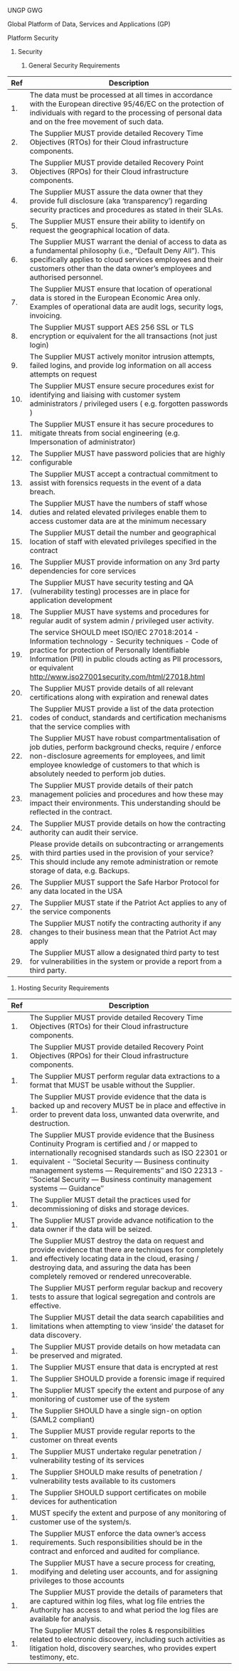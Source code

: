 UNGP GWG

Global Platform of Data, Services and Applications (GP)

Platform Security

1.  <span id="_Toc405473559" class="anchor"></span>Security

    1.  General Security Requirements

| Ref  | Description                                                                                                                                                                                                                                                 |
|------|-------------------------------------------------------------------------------------------------------------------------------------------------------------------------------------------------------------------------------------------------------------|
| 1.   | The data must be processed at all times in accordance with the European directive 95/46/EC on the protection of individuals with regard to the processing of personal data and on the free movement of such data.                                           |
| 2.   | The Supplier MUST provide detailed Recovery Time Objectives (RTOs) for their Cloud infrastructure components.                                                                                                                                               |
| 3.   | The Supplier MUST provide detailed Recovery Point Objectives (RPOs) for their Cloud infrastructure components.                                                                                                                                              |
| 4.   | The Supplier MUST assure the data owner that they provide full disclosure (aka ‘transparency’) regarding security practices and procedures as stated in their SLAs.                                                                                         |
| 5.   | The Supplier MUST ensure their ability to identify on request the geographical location of data.                                                                                                                                                            |
| 6.   | The Supplier MUST warrant the denial of access to data as a fundamental philosophy (i.e., “Default Deny All”). This specifically applies to cloud services employees and their customers other than the data owner’s employees and authorised personnel.    |
| 7.   | The Supplier MUST ensure that location of operational data is stored in the European Economic Area only. Examples of operational data are audit logs, security logs, invoicing.                                                                             |
| 8.   | The Supplier MUST support AES 256 SSL or TLS encryption or equivalent for the all transactions (not just login)                                                                                                                                             |
| 9.   | The Supplier MUST actively monitor intrusion attempts, failed logins, and provide log information on all access attempts on request                                                                                                                         |
| 10.   | The Supplier MUST ensure secure procedures exist for identifying and liaising with customer system administrators / privileged users ( e.g. forgotten passwords )                                                                                           |
| 11.   | The Supplier MUST ensure it has secure procedures to mitigate threats from social engineering (e.g. Impersonation of administrator)                                                                                                                         |
| 12.   | The Supplier MUST have password policies that are highly configurable                                                                                                                                                                                       |
| 13.   | The Supplier MUST accept a contractual commitment to assist with forensics requests in the event of a data breach.                                                                                                                                          |
| 14.   | The Supplier MUST have the numbers of staff whose duties and related elevated privileges enable them to access customer data are at the minimum necessary                                                                                                   |
| 15.   | The Supplier MUST detail the number and geographical location of staff with elevated privileges specified in the contract                                                                                                                                   |
| 16.   | The Supplier MUST provide information on any 3rd party dependencies for core services                                                                                                                                                                       |
| 17.   | The Supplier MUST have security testing and QA (vulnerability testing) processes are in place for application development                                                                                                                                   |
| 18.   | The Supplier MUST have systems and procedures for regular audit of system admin / privileged user activity.                                                                                                                                                 |
| 19.   | The service SHOULD meet ISO/IEC 27018:2014 - Information technology - Security techniques - Code of practice for protection of Personally Identifiable Information (PII) in public clouds acting as PII processors, or equivalent http://www.iso27001security.com/html/27018.html                                                                                                                                                                                                              |
| 20.   | The Supplier MUST provide details of all relevant certifications along with expiration and renewal dates                                                                                                                                                    |
| 21.   | The Supplier MUST provide a list of the data protection codes of conduct, standards and certification mechanisms that the service complies with                                                                                                             |
| 22.   | The Supplier MUST have robust compartmentalisation of job duties, perform background checks, require / enforce non-disclosure agreements for employees, and limit employee knowledge of customers to that which is absolutely needed to perform job duties. |
| 23.   | The Supplier MUST provide details of their patch management policies and procedures and how these may impact their environments. This understanding should be reflected in the contract.                                                                    |
| 24.   | The Supplier MUST provide details on how the contracting authority can audit their service.                                                                                                                                                                 |
| 25.   | Please provide details on subcontracting or arrangements with third parties used in the provision of your service? This should include any remote administration or remote storage of data, e.g. Backups.                                                   |
| 26.   | The Supplier MUST support the Safe Harbor Protocol for any data located in the USA                                                                                                                                                                          |
| 27.   | The Supplier MUST state if the Patriot Act applies to any of the service components                                                                                                                                                                         |
| 28.   | The Supplier MUST notify the contracting authority if any changes to their business mean that the Patriot Act may apply                                                                                                                                     |
| 29.   | The Supplier MUST allow a designated third party to test for vulnerabilities in the system or provide a report from a third party.                                                                                                                          |

1.  Hosting Security Requirements

| Ref  | Description                                                                                                                                                                                                                                                                                                                                        |
|------|----------------------------------------------------------------------------------------------------------------------------------------------------------------------------------------------------------------------------------------------------------------------------------------------------------------------------------------------------|
| 1.   | The Supplier MUST provide detailed Recovery Time Objectives (RTOs) for their Cloud infrastructure components.                                                                                                                                                                                                                                      |
| 1.   | The Supplier MUST provide detailed Recovery Point Objectives (RPOs) for their Cloud infrastructure components.                                                                                                                                                                                                                                     |
| 1.   | The Supplier MUST perform regular data extractions to a format that MUST be usable without the Supplier.                                                                                                                                                                                                                                           |
| 1.   | The Supplier MUST provide evidence that the data is backed up and recovery MUST be in place and effective in order to prevent data loss, unwanted data overwrite, and destruction.                                                                                                                                                                 |
| 1.   | The Supplier MUST provide evidence that the Business Continuity Program is certified and / or mapped to internationally recognised standards such as ISO 22301 or equivalent - ″Societal Security — Business continuity management systems — Requirements″ and ISO 22313 - ″Societal Security — Business continuity management systems — Guidance″ |
| 1.   | The Supplier MUST detail the practices used for decommissioning of disks and storage devices.                                                                                                                                                                                                                                                      |
| 1.   | The Supplier MUST provide advance notification to the data owner if the data will be seized.                                                                                                                                                                                                                                                       |
| 1.   | The Supplier MUST destroy the data on request and provide evidence that there are techniques for completely and effectively locating data in the cloud, erasing / destroying data, and assuring the data has been completely removed or rendered unrecoverable.                                                                                    |
| 1.   | The Supplier MUST perform regular backup and recovery tests to assure that logical segregation and controls are effective.                                                                                                                                                                                                                         |
| 1.   | The Supplier MUST detail the data search capabilities and limitations when attempting to view ‘inside’ the dataset for data discovery.                                                                                                                                                                                                             |
| 1.   | The Supplier MUST provide details on how metadata can be preserved and migrated.                                                                                                                                                                                                                                                                   |
| 1.   | The Supplier MUST ensure that data is encrypted at rest                                                                                                                                                                                                                                                                                            |
| 1.   | The Supplier SHOULD provide a forensic image if required                                                                                                                                                                                                                                                                                           |
| 1.   | The Supplier MUST specify the extent and purpose of any monitoring of customer use of the system                                                                                                                                                                                                                                                   |
| 1.   | The Supplier SHOULD have a single sign-on option (SAML2 compliant)                                                                                                                                                                                                                                                                                 |
| 1.   | The Supplier MUST provide regular reports to the customer on threat events                                                                                                                                                                                                                                                                         |
| 1.   | The Supplier MUST undertake regular penetration / vulnerability testing of its services                                                                                                                                                                                                                                                            |
| 1.   | The Supplier SHOULD make results of penetration / vulnerability tests available to its customers                                                                                                                                                                                                                                                   |
| 1.   | The Supplier SHOULD support certificates on mobile devices for authentication                                                                                                                                                                                                                                                                      |
| 1.   | MUST specify the extent and purpose of any monitoring of customer use of the system/s.                                                                                                                                                                                                                                                             |
| 1.   | The Supplier MUST enforce the data owner’s access requirements. Such responsibilities should be in the contract and enforced and audited for compliance.                                                                                                                                                                                           |
| 1.   | The Supplier MUST have a secure process for creating, modifying and deleting user accounts, and for assigning privileges to those accounts                                                                                                                                                                                                         |
| 1.   | The Supplier MUST provide the details of parameters that are captured within log files, what log file entries the Authority has access to and what period the log files are available for analysis.                                                                                                                                                |
| 1.   | The Supplier MUST detail the roles & responsibilities related to electronic discovery, including such activities as litigation hold, discovery searches, who provides expert testimony, etc.                                                                                                                                                       |

